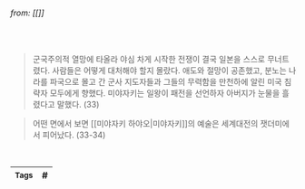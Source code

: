 
###### from: [[]]

<br/>

>군국주의적 열망에 타올라 야심 차게 시작한 전쟁이 결국 일본을 스스로 무너트렸다. 사람들은 어떻게 대처해야 할지 몰랐다. 애도와 절망이 공존했고, 분노는 나라를 파국으로 몰고 간 군사 지도자들과 그들의 무력함을 만천하에 알린 미국 침략자 모두에게 향했다. 미야자키는 일왕이 패전을 선언하자 아버지가 눈물을 흘렸다고 말했다. (33)

>어떤 면에서 보면 [[미야자키 하야오|미야자키]]의 예술은 세계대전의 잿더미에서 피어났다. (33-34)

<br/>

| <small> Tags </small> | # |
| --- | --- |
